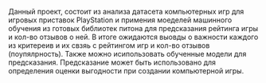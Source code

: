 Данный проект, состоит из анализа датасета компьютерных игр для игровых приставок PlayStation и примения моеделей машинного обучения из готовых библиотек питона для предсказания рейтинга игры и кол-во отзывов о ней. В итоге ожидаются выовды о важности каждого из критереив и их свзяь с рейтингом игр и кол-во отзывов (поупялрность).
Также можно исипользовать обученные модели для предсказания. Предсказание может быть использовано для определения оценки выгодности при создании компьютерной игры.  
